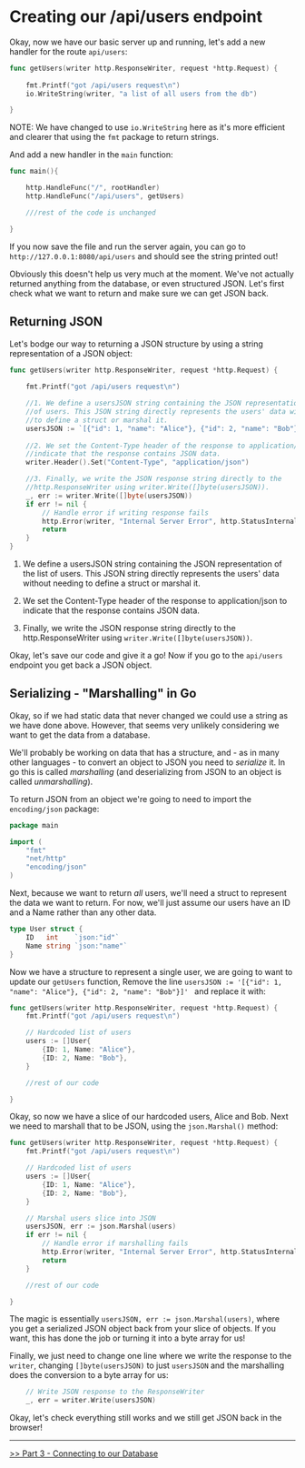 # Creating our /api/users endpoint

Okay, now we have our basic server up and running, let's add a new handler for the route `api/users`:

```go
func getUsers(writer http.ResponseWriter, request *http.Request) {
	
    fmt.Printf("got /api/users request\n")
	io.WriteString(writer, "a list of all users from the db")

}
```

NOTE: We have changed to use `io.WriteString` here as it's more efficient and clearer that using the `fmt` package to return strings.

And add a new handler in the `main` function:

```go
func main(){

    http.HandleFunc("/", rootHandler)
	http.HandleFunc("/api/users", getUsers)

    ///rest of the code is unchanged

}
```
If you now save the file and run the server again, you can go to `http://127.0.0.1:8080/api/users` and should see the string printed out!

Obviously this doesn't help us very much at the moment. We've not actually returned anything from the database, or even structured JSON. Let's first check what we want to return and make sure we can get JSON back.

## Returning JSON

Let's bodge our way to returning a JSON structure by using a string representation of a JSON object:

```go
func getUsers(writer http.ResponseWriter, request *http.Request) {
    
    fmt.Printf("got /api/users request\n")

    //1. We define a usersJSON string containing the JSON representation of the list 
    //of users. This JSON string directly represents the users' data without needing 
    //to define a struct or marshal it.
    usersJSON := `[{"id": 1, "name": "Alice"}, {"id": 2, "name": "Bob"}]` 
    
    //2. We set the Content-Type header of the response to application/json to 
    //indicate that the response contains JSON data.
    writer.Header().Set("Content-Type", "application/json") 

    //3. Finally, we write the JSON response string directly to the 
    //http.ResponseWriter using writer.Write([]byte(usersJSON)).
    _, err := writer.Write([]byte(usersJSON))
    if err != nil {
        // Handle error if writing response fails
        http.Error(writer, "Internal Server Error", http.StatusInternalServerError)
        return
    }
}
```

1. We define a usersJSON string containing the JSON representation of the list of users. This JSON string directly represents the users' data without needing to define a struct or marshal it.

2. We set the Content-Type header of the response to application/json to indicate that the response contains JSON data.

3. Finally, we write the JSON response string directly to the http.ResponseWriter using `writer.Write([]byte(usersJSON))`.

Okay, let's save our code and give it a go! Now if you go to the `api/users` endpoint you get back a JSON object.

## Serializing - "Marshalling" in Go 

Okay, so if we had static data that never changed we could use a string as we have done above. However, that seems very unlikely considering we want to get the data from a database.

We'll probably be working on data that has a structure, and - as in many other languages - to convert an object to JSON you need to *serialize* it. In go this is called *marshalling* (and deserializing from JSON to an object is called *unmarshalling*).

To return JSON from an object we're going to need to import the `encoding/json` package:

```go
package main

import (
    "fmt"
    "net/http"
    "encoding/json"
)
```

Next, because we want to return *all* users, we'll need a struct to represent the data we want to return. For now, we'll just assume our users have an ID and a Name rather than any other data.

```go
type User struct {
	ID   int    `json:"id"`
	Name string `json:"name"`
}
```

Now we have a structure to represent a single user, we are going to want to update our `getUsers` function, Remove the line `usersJSON := '[{"id": 1, "name": "Alice"}, {"id": 2, "name": "Bob"}]' ` and replace it with:

```go
func getUsers(writer http.ResponseWriter, request *http.Request) {
	fmt.Printf("got /api/users request\n")

	// Hardcoded list of users
	users := []User{
		{ID: 1, Name: "Alice"},
		{ID: 2, Name: "Bob"},
	}

    //rest of our code

}
```

Okay, so now we have a slice of our hardcoded users, Alice and Bob. Next we need to marshall that to be JSON, using the `json.Marshal()` method:

```go
func getUsers(writer http.ResponseWriter, request *http.Request) {
	fmt.Printf("got /api/users request\n")

	// Hardcoded list of users
	users := []User{
		{ID: 1, Name: "Alice"},
		{ID: 2, Name: "Bob"},
	}

    // Marshal users slice into JSON
	usersJSON, err := json.Marshal(users)
	if err != nil {
		// Handle error if marshalling fails
		http.Error(writer, "Internal Server Error", http.StatusInternalServerError)
		return
	}

    //rest of our code

}

```

The magic is essentially `usersJSON, err := json.Marshal(users)`, where you get a serialized JSON object back from your slice of objects. If you want, this has done the job or turning it into a byte array for us!

Finally, we just need to change one line where we write the response to the `writer`, changing `[]byte(usersJSON)` to just `usersJSON` and the marshalling does the conversion to a byte array for us:

```go
    // Write JSON response to the ResponseWriter
	_, err = writer.Write(usersJSON)
```

Okay, let's check everything still works and we still get JSON back in the browser!

---

[>> Part 3 - Connecting to our Database](/Part3/connecting_to_a_database.md)